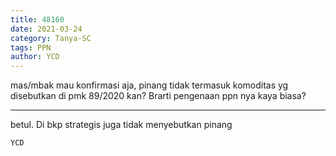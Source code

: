 ```yaml
---
title: 48160
date: 2021-03-24
category: Tanya-SC
tags: PPN
author: YCD
---
```


mas/mbak mau konfirmasi aja, pinang tidak termasuk komoditas yg disebutkan di pmk 89/2020 kan? Brarti pengenaan ppn nya kaya biasa?

---

betul. Di bkp strategis juga tidak menyebutkan pinang

`YCD`
